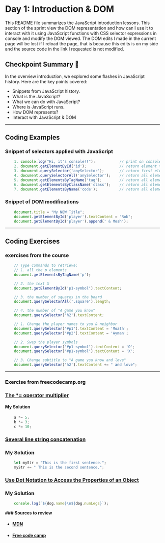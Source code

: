 
# Day 1: Introduction & DOM

This README file summarizes the JavaScript introduction lessons. This section of the sprint view the DOM representation and how can I use it to interact with it using JavaScript functions with CSS selector expressions in console and modify the DOM viewed. The DOM edits I made in the current page will be lost if I reload the page, that is because this edits is on my side and the source code in the link I requested is not modified.

## Checkpoint Summary :vertical_traffic_light:

In the overview introduction, we explored some flashes in JavaScript history. Here are the key points covered:

- Snippets from JavaScript history.
- What is the JavaScript?
- What we can do with JavaScript?
- Where is JavaScript runs.
- How DOM represents?
- Interact with JavaScript & DOM

---

## Coding Examples

### Snippet of selectors applied with JavaScript
```javascript
    1. console.log("Hi, it's console!!");           // print on console
    2. document.getElementById('id');               // return element that matches the id selector
    3. document.querySelector('anySelector');       // return first element that matches any selector provided
    4. document.querySelectorAll('anySelector');    // return all elements that match any selector provided as NodeList
    5. document.getElementsByTagName('tag');        // return all elements that match the tag name provided as HTMLCollection
    6. document.getElementsByClassName('class');    // return all elements that has the class name provided as HTMLCollection
    7. document.getElementsByName('code');          // return all elements that match the attribute name provided as HTMLCollection
```

### Snippet of DOM modifications
```javascript
    document.title = "My NEW Title";
    document.getElementById('player').textContent = "Rob";
    document.getElementById('player').append(' & Mosh');

```

---

## Coding Exercises

### exercises from the course

```javascript
    // Type commands to retrieve:
    // 1. all the p elements
    document.getElementsByTagName('p');

    // 2. the text X
    document.getElementById('p1-symbol').textContent;

    // 3. the number of squares in the board
    document.querySelectorAll('.square').length;

    // 4. the number of "A game you know"
    document.querySelector('h2').textContent;
```

```javascript
    // 1. Change the player names to you & neighbor
    document.querySelector('#p1').textContent = 'Moath';
    document.querySelector('#p2').textContent = 'Ayman';

    // 2. Swap the player symbols
    document.querySelector('#p1-symbol').textContent = 'O';
    document.querySelector('#p1-symbol').textContent = 'X';

    // 3. Change subtitle to "A game you know and love"
    document.querySelector('h2').textContent += " and love";
```

---

### Exercise from freecodecamp.org

### [The *= operator multiplier](https://www.freecodecamp.org/learn/javascript-algorithms-and-data-structures/basic-javascript/compound-assignment-with-augmented-multiplication)

#### My Solution

```javascript
    a *= 5;
    b *= 3;
    c *= 10;
```

### [Several line string concatenation](https://www.freecodecamp.org/learn/javascript-algorithms-and-data-structures/basic-javascript/concatenating-strings-with-the-plus-equals-operator)

### My Solution

```javascript
    let myStr = "This is the first sentence.";
    myStr += " This is the second sentence.";
```

### [Use Dot Notation to Access the Properties of an Object](https://www.freecodecamp.org/learn/javascript-algorithms-and-data-structures/object-oriented-programming/use-dot-notation-to-access-the-properties-of-an-object)

### My Solution

```javascript
    console.log(`${dog.name}\n${dog.numLegs}`);
```

**### Sources to review**
- #### [MDN](https://developer.mozilla.org/)
- #### [Free code camp](https://www.freecodecamp.org/)